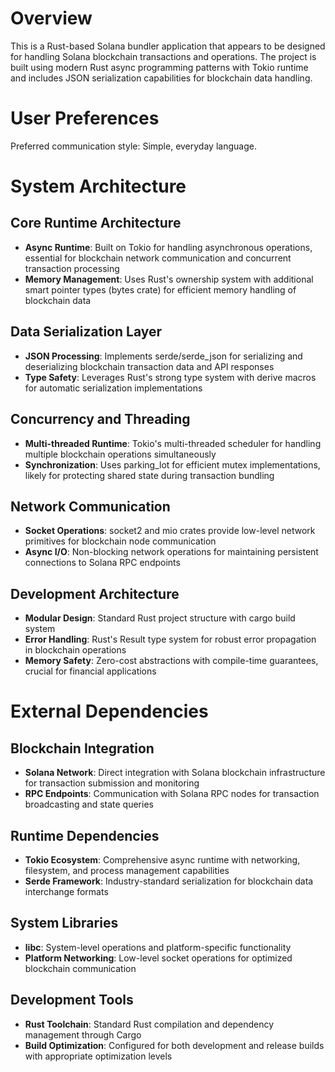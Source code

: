 # Overview

This is a Rust-based Solana bundler application that appears to be designed for handling Solana blockchain transactions and operations. The project is built using modern Rust async programming patterns with Tokio runtime and includes JSON serialization capabilities for blockchain data handling.

# User Preferences

Preferred communication style: Simple, everyday language.

# System Architecture

## Core Runtime Architecture
- **Async Runtime**: Built on Tokio for handling asynchronous operations, essential for blockchain network communication and concurrent transaction processing
- **Memory Management**: Uses Rust's ownership system with additional smart pointer types (bytes crate) for efficient memory handling of blockchain data

## Data Serialization Layer
- **JSON Processing**: Implements serde/serde_json for serializing and deserializing blockchain transaction data and API responses
- **Type Safety**: Leverages Rust's strong type system with derive macros for automatic serialization implementations

## Concurrency and Threading
- **Multi-threaded Runtime**: Tokio's multi-threaded scheduler for handling multiple blockchain operations simultaneously
- **Synchronization**: Uses parking_lot for efficient mutex implementations, likely for protecting shared state during transaction bundling

## Network Communication
- **Socket Operations**: socket2 and mio crates provide low-level network primitives for blockchain node communication
- **Async I/O**: Non-blocking network operations for maintaining persistent connections to Solana RPC endpoints

## Development Architecture
- **Modular Design**: Standard Rust project structure with cargo build system
- **Error Handling**: Rust's Result type system for robust error propagation in blockchain operations
- **Memory Safety**: Zero-cost abstractions with compile-time guarantees, crucial for financial applications

# External Dependencies

## Blockchain Integration
- **Solana Network**: Direct integration with Solana blockchain infrastructure for transaction submission and monitoring
- **RPC Endpoints**: Communication with Solana RPC nodes for transaction broadcasting and state queries

## Runtime Dependencies
- **Tokio Ecosystem**: Comprehensive async runtime with networking, filesystem, and process management capabilities
- **Serde Framework**: Industry-standard serialization for blockchain data interchange formats

## System Libraries
- **libc**: System-level operations and platform-specific functionality
- **Platform Networking**: Low-level socket operations for optimized blockchain communication

## Development Tools
- **Rust Toolchain**: Standard Rust compilation and dependency management through Cargo
- **Build Optimization**: Configured for both development and release builds with appropriate optimization levels